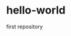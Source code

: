 # hello-world
first repository 
<!DOCTYPE html> 
<html>
  <head>
    <title> Hey, I'm just starting </title>
  </head>
</html>

